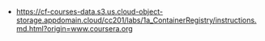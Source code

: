- https://cf-courses-data.s3.us.cloud-object-storage.appdomain.cloud/cc201/labs/1a_ContainerRegistry/instructions.md.html?origin=www.coursera.org